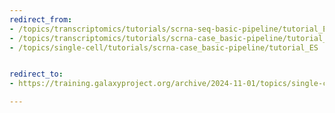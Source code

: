 ```yaml
---
redirect_from:
- /topics/transcriptomics/tutorials/scrna-seq-basic-pipeline/tutorial_ES
- /topics/transcriptomics/tutorials/scrna-case_basic-pipeline/tutorial_ES
- /topics/single-cell/tutorials/scrna-case_basic-pipeline/tutorial_ES


redirect_to:
- https://training.galaxyproject.org/archive/2024-11-01/topics/single-cell/tutorials/scrna-case_basic-pipeline/tutorial_ES.html

---
```

